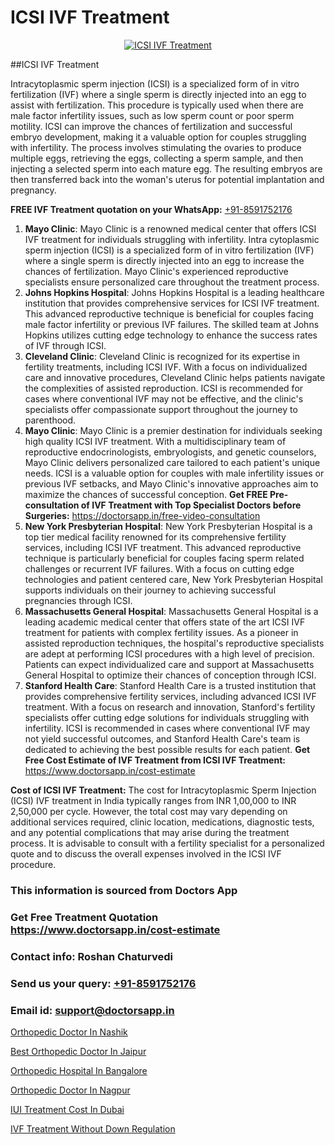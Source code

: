# ICSI IVF Treatment

<p align="center">
  <a href="https://doctorsapp.in/treatment/ivf-treatment">
    <img src="https://doctorsapp.co.in/uploads/treatment_image/ICSI.jpg" alt="ICSI IVF Treatment">
  </a>
</p>
##ICSI IVF Treatment

Intracytoplasmic sperm injection (ICSI) is a specialized form of in vitro fertilization (IVF) where a single sperm is directly injected into an egg to assist with fertilization. This procedure is typically used when there are male factor infertility issues, such as low sperm count or poor sperm motility. ICSI can improve the chances of fertilization and successful embryo development, making it a valuable option for couples struggling with infertility. The process involves stimulating the ovaries to produce multiple eggs, retrieving the eggs, collecting a sperm sample, and then injecting a selected sperm into each mature egg. The resulting embryos are then transferred back into the woman's uterus for potential implantation and pregnancy.

**FREE IVF Treatment quotation on your WhatsApp:**  [+91-8591752176](https://api.whatsapp.com/send?phone=8591752176)

1) **Mayo Clinic**:
Mayo Clinic is a renowned medical center that offers ICSI IVF treatment for individuals struggling with infertility. Intra cytoplasmic sperm injection (ICSI) is a specialized form of in vitro fertilization (IVF) where a single sperm is directly injected into an egg to increase the chances of fertilization. Mayo Clinic's experienced reproductive specialists ensure personalized care throughout the treatment process.
2) **Johns Hopkins Hospital**:
Johns Hopkins Hospital is a leading healthcare institution that provides comprehensive services for ICSI IVF treatment. This advanced reproductive technique is beneficial for couples facing male factor infertility or previous IVF failures. The skilled team at Johns Hopkins utilizes cutting edge technology to enhance the success rates of IVF through ICSI.
3) **Cleveland Clinic**:
Cleveland Clinic is recognized for its expertise in fertility treatments, including ICSI IVF. With a focus on individualized care and innovative procedures, Cleveland Clinic helps patients navigate the complexities of assisted reproduction. ICSI is recommended for cases where conventional IVF may not be effective, and the clinic's specialists offer compassionate support throughout the journey to parenthood.
4) **Mayo Clinic**:
Mayo Clinic is a premier destination for individuals seeking high quality ICSI IVF treatment. With a multidisciplinary team of reproductive endocrinologists, embryologists, and genetic counselors, Mayo Clinic delivers personalized care tailored to each patient's unique needs. ICSI is a valuable option for couples with male infertility issues or previous IVF setbacks, and Mayo Clinic's innovative approaches aim to maximize the chances of successful conception.
**Get FREE Pre-consultation of IVF Treatment with Top Specialist Doctors before Surgeries:** https://doctorsapp.in/free-video-consultation
5) **New York Presbyterian Hospital**:
New York Presbyterian Hospital is a top tier medical facility renowned for its comprehensive fertility services, including ICSI IVF treatment. This advanced reproductive technique is particularly beneficial for couples facing sperm related challenges or recurrent IVF failures. With a focus on cutting edge technologies and patient centered care, New York Presbyterian Hospital supports individuals on their journey to achieving successful pregnancies through ICSI.
6) **Massachusetts General Hospital**:
Massachusetts General Hospital is a leading academic medical center that offers state of the art ICSI IVF treatment for patients with complex fertility issues. As a pioneer in assisted reproduction techniques, the hospital's reproductive specialists are adept at performing ICSI procedures with a high level of precision. Patients can expect individualized care and support at Massachusetts General Hospital to optimize their chances of conception through ICSI.
7) **Stanford Health Care**:
Stanford Health Care is a trusted institution that provides comprehensive fertility services, including advanced ICSI IVF treatment. With a focus on research and innovation, Stanford's fertility specialists offer cutting edge solutions for individuals struggling with infertility. ICSI is recommended in cases where conventional IVF may not yield successful outcomes, and Stanford Health Care's team is dedicated to achieving the best possible results for each patient.
**Get Free Cost Estimate of IVF Treatment from ICSI IVF Treatment:** https://www.doctorsapp.in/cost-estimate

**Cost of ICSI IVF Treatment:**
The cost for Intracytoplasmic Sperm Injection (ICSI) IVF treatment in India typically ranges from INR 1,00,000 to INR 2,50,000 per cycle. However, the total cost may vary depending on additional services required, clinic location, medications, diagnostic tests, and any potential complications that may arise during the treatment process. It is advisable to consult with a fertility specialist for a personalized quote and to discuss the overall expenses involved in the ICSI IVF procedure.

### This information is sourced from Doctors App 
### Get Free Treatment Quotation https://www.doctorsapp.in/cost-estimate
### Contact info: Roshan Chaturvedi 
### Send us your query: [+91-8591752176](https://api.whatsapp.com/send?phone=8591752176) 
### Email id: support@doctorsapp.in

[Orthopedic Doctor In Nashik](https://www.linkedin.com/pulse/orthopedic-doctor-nashik-doctorsapp-united-arab-emirates-dok7e?trackingId=THM0QSOzU1MT87Dd2T1jSg%3D%3D&lipi=urn%3Ali%3Apage%3Ad_flagship3_company_admin%3BSXrbBuk4SwWZ8nIcZ2zSvw%3D%3D)

[Best Orthopedic Doctor In Jaipur](https://www.linkedin.com/pulse/best-orthopedic-hospital-jaipur-acl-tear-treatment-pkhme?trackingId=EqjeDt3nF3y4L64jEijncg%3D%3D&lipi=urn%3Ali%3Apage%3Ad_flagship3_company_admin%3BxUBWLKzDRA2fVBqJ%2Fp%2FTnw%3D%3D)

[Orthopedic Hospital In Bangalore](https://medium.com/@vimalrana22/orthopedic-hospital-in-bangalore-ba14bbeeed06)

[Orthopedic Doctor In Nagpur](https://medium.com/@vimalrana22/orthopedic-doctor-in-nagpur-fb86f7f294aa)

[IUI Treatment Cost In Dubai](https://doctors-apps.github.io/doctorsapp/iui-treatment-cost-in-dubai)

[IVF Treatment Without Down Regulation](https://doctors-apps.github.io/doctorsapp/ivf-treatment-without-down-regulation)

